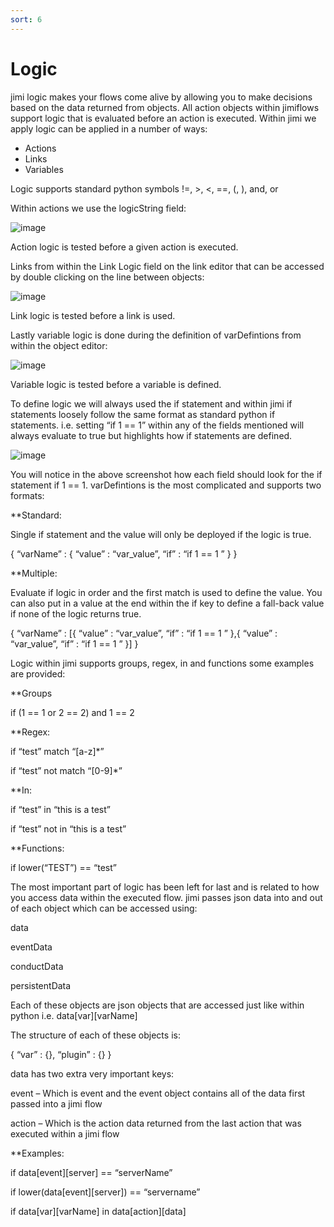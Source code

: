 ```yaml
---
sort: 6
---
```


# Logic

jimi logic makes your flows come alive by allowing you to make decisions based on the data returned from objects. All action objects within jimiflows support logic that is evaluated before an action is executed. Within jimi we apply logic can be applied in a number of ways:

* Actions
* Links
* Variables

Logic supports standard python symbols !=, >, <, ==, (, ), and, or

Within actions we use the logicString field:

![image](https://user-images.githubusercontent.com/66521110/142067434-c792966f-a30a-431a-a1fd-a80566a9f84d.png)

Action logic is tested before a given action is executed.

Links from within the Link Logic field on the link editor that can be accessed by double clicking on the line between objects:

![image](https://user-images.githubusercontent.com/66521110/142067484-28db2428-49b1-4ea5-a3a0-3e81ddd95354.png)

Link logic is tested before a link is used.

Lastly variable logic is done during the definition of varDefintions from within the object editor:

![image](https://user-images.githubusercontent.com/66521110/142067510-03d3a6db-2526-47bf-93c2-6555b768e6c1.png)

Variable logic is tested before a variable is defined.

To define logic we will always used the if statement and within jimi if statements loosely follow the same format as standard python if statements. i.e. setting “if  1 == 1” within any of the fields mentioned will always evaluate to true but highlights how if statements are defined.  

![image](https://user-images.githubusercontent.com/66521110/142067536-e90820f3-2eac-4ab4-9e58-703b915dd03d.png)

You will notice in the above screenshot how each field should look for the if statement if 1 == 1. varDefintions is the most complicated and supports two formats:

**Standard:

Single if statement and the value will only be deployed if the logic is true.

{ “varName” : { “value” : “var_value”, “if” : “if 1 == 1 ” } }

**Multiple:

Evaluate if logic in order and the first match is used to define the value. You can also put in a value at the end within the if key to define a fall-back value if none of the logic returns true. 

{ “varName” : [{ “value” : “var_value”, “if” : “if 1 == 1 ” },{ “value” : “var_value”, “if” : “if 1 == 1 ” }] }

Logic within jimi supports groups, regex, in and functions some examples are provided:

**Groups

if (1 == 1 or 2 == 2) and 1 == 2

**Regex:

if “test” match “[a-z]*”

if “test” not match “[0-9]*”

**In:

if “test” in “this is a test”

if “test” not in “this is a test”

**Functions:

if lower(“TEST”) == “test”

The most important part of logic has been left for last and is related to how you access data within the executed flow. jimi passes json data into and out of each object which can be accessed using:

data

eventData

conductData

persistentData

Each of these objects are json objects that are accessed just like within python i.e. data[var][varName]

The structure of each of these objects is:

{  “var” : {}, “plugin” : {} }

data has two extra very important keys:

event –  Which is event and the event object contains all of the data first passed into a jimi flow

action – Which is the action data returned from the last action that was executed within a jimi flow

**Examples:

if data[event][server] == “serverName”

if lower(data[event][server]) == “servername”

if data[var][varName] in data[action][data]

